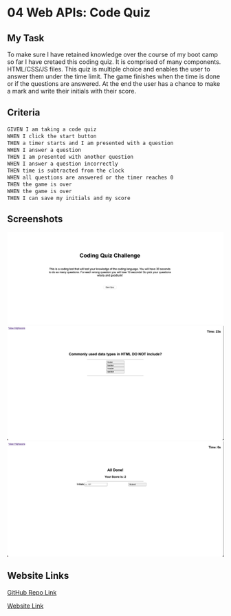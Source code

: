 # 04 Web APIs: Code Quiz

## My Task

To make sure I have retained knowledge over the course of my boot camp so far I have cretaed this coding quiz. It is comprised of many components. HTML/CSS/JS files. This quiz is multiple choice and enables the user to answer them under the time limit. The game finishes when the time is done or if the questions are answered. At the end the user has a chance to make a mark and write their initials with their score.

## Criteria

```
GIVEN I am taking a code quiz
WHEN I click the start button
THEN a timer starts and I am presented with a question
WHEN I answer a question
THEN I am presented with another question
WHEN I answer a question incorrectly
THEN time is subtracted from the clock
WHEN all questions are answered or the timer reaches 0
THEN the game is over
WHEN the game is over
THEN I can save my initials and my score
```

## Screenshots

<img src="./images/Screen Shot 2021-05-20 at 10.46.41 PM.jpg"/>
<img src="./images/Screen Shot 2021-05-20 at 10.47.13 PM.jpg"/>
<img src="./images/Screen Shot 2021-05-20 at 10.53.57 PM.jpg"/>

## Website Links

[GitHub Repo Link](https://github.com/ryanpaynt/password-generator/)


[Website Link](https://ryanpaynt.github.io/code-quiz/)

